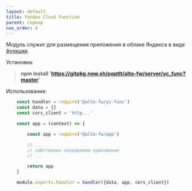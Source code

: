 ```yaml
---
layout: default
title: Yandex Cloud Function
parent: Сервер
nav_order: 4
---
```


Модуль служит для размещения приложения в облаке Яндекса в виде [функции](https://cloud.yandex.ru/services/functions).

Установка:

> **npm install 'https://gitpkg.now.sh/poptlt/alto-fw/server/yc_func?master'**

Использование:

```javascript
    const handler = require('@alto-fw/yc-func')
    const data = {}
    const cors_client = 'http...'

    const app = (context) => {

        const app = require('@alto-fw/app')

        // ...
        // собственно определяем приложение
        // ...        

        return app
    }

    module.exports.handler = handler({data, app, cors_client})
```





